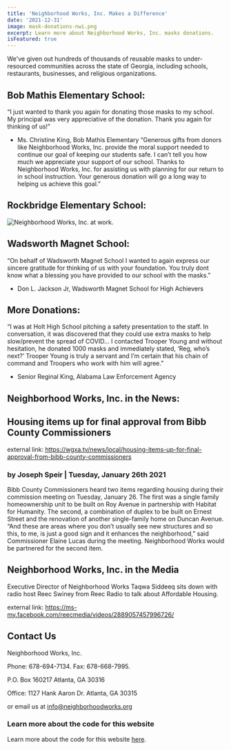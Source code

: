 ```yaml
---
title: 'Neighborhood Works, Inc. Makes a Difference'
date: '2021-12-31'
image: mask-donations-nwi.png
excerpt: Learn more about Neighborhood Works, Inc. masks donations.
isFeatured: true
---
```



We've given out hundreds of thousands of reusable masks to under-resourced
communities across the state of Georgia, including schools, restaurants, businesses,
and religious organizations.

## Bob Mathis Elementary School:
“I just wanted to thank you again for donating those masks to my school. My principal was very
appreciative of the donation. Thank you again for thinking of us!”
- Ms. Christine King, Bob Mathis Elementary
“Generous gifts from donors like Neighborhood Works, Inc. provide the moral support needed to
continue our goal of keeping our students safe. I can’t tell you how much we appreciate your
support of our school. Thanks to Neighborhood Works, Inc. for assisting us with planning for our
return to in school instruction. Your generous donation will go a long way to helping us achieve
this goal.”

## Rockbridge Elementary School:

![Neighborhood Works, Inc. at work.](mask-donations-again.png)

## Wadsworth Magnet School:

“On behalf of Wadsworth Magnet School I wanted to again express our sincere gratitude for
thinking of us with your foundation. You truly dont know what a blessing you have provided to
our school with the masks.”
- Don L. Jackson Jr, Wadsworth Magnet School for High Achievers

## More Donations:

“I was at Holt High School pitching a safety presentation to the staff. In conversation, it was
discovered that they could use extra masks to help slow/prevent the spread of COVID... I
contacted Trooper Young and without hesitation, he donated 1000 masks and immediately
stated, ‘Reg, who’s next?’ Trooper Young is truly a servant and I’m certain that his chain of
command and Troopers who work with him will agree.”
- Senior Reginal King, Alabama Law Enforcement Agency

## Neighborhood Works, Inc. in the News:
## Housing items up for final approval from Bibb County Commissioners  

external link: https://wgxa.tv/news/local/housing-items-up-for-final-approval-from-bibb-county-commissioners 

### by Joseph Speir  |  Tuesday, January 26th 2021

Bibb County Commissioners heard two items regarding housing during their commission meeting on Tuesday, January 26.
The first was a single family homeownership unit to be built on Roy Avenue in partnership with Habitat for Humanity.
The second, a combination of duplex to be built on Ernest Street and the renovation of another single-family home on Duncan Avenue.
“And these are areas where you don’t usually see new structures and so this, to me, is just a good sign and it enhances the neighborhood,” said Commissioner Elaine Lucas during the meeting.
Neighborhood Works would be partnered for the second item.

## Neighborhood Works, Inc. in the Media

Executive Director of Neighborhood Works Taqwa Siddeeq sits down with radio host Reec Swiney from Reec Radio to talk about Affordable Housing.

external link: https://ms-my.facebook.com/reecmedia/videos/2889057457996726/ 


## Contact Us

Neighborhood Works, Inc.

Phone: 678-694-7134. 
Fax: 678-668-7995.

P.O. Box 160217
Atlanta, GA 30316

Office: 
1127 Hank Aaron Dr.
Atlanta, GA 30315

or email us at info@neighborhoodworks.org


### Learn more about the code for this website

Learn more about the code for this website [here](https://github.com/NWIsite/nwi2bc).